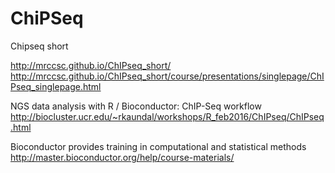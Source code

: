 # ChiPSeq


Chipseq short

http://mrccsc.github.io/ChIPseq_short/
http://mrccsc.github.io/ChIPseq_short/course/presentations/singlepage/ChIPseq_singlepage.html


NGS data analysis with R / Bioconductor: ChIP-Seq workflow
http://biocluster.ucr.edu/~rkaundal/workshops/R_feb2016/ChIPseq/ChIPseq.html

Bioconductor provides training in computational and statistical methods
http://master.bioconductor.org/help/course-materials/



